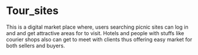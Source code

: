 # Tour_sites
This is a digital market place where, users searching picnic sites can log in and and get attractive areas for to visit.
Hotels and people with stuffs like courier shops also can get to meet with clients thus offering easy market for both sellers and buyers.
